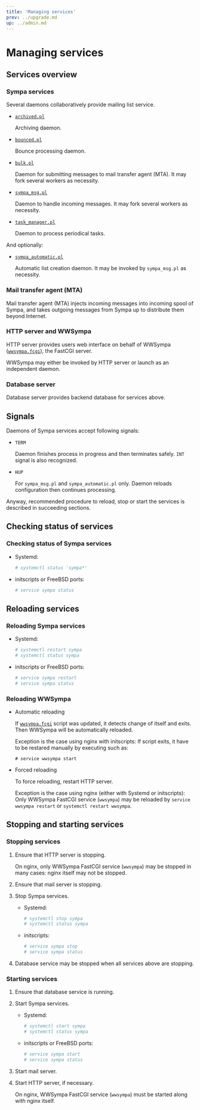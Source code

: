 ```yaml
---
title: 'Managing services'
prev: ../upgrade.md
up: ../admin.md
---
```


Managing services
=================

Services overview
-----------------

### Sympa services

Several daemons collaboratively provide mailing list service.

  * [``archived.pl``](../man/archived.8.md)

    Archiving daemon.

  * [``bounced.pl``](../man/bounced.8.md)

    Bounce processing daemon.

  * [``bulk.pl``](../man/bulk.8.md)

    Daemon for submitting messages to mail transfer agent (MTA).
    It may fork several workers as necessity.

  * [``sympa_msg.pl``](../man/sympa_msg.8.md)

    Daemon to handle incoming messages.
    It may fork several workers as necessity.

  * [``task_manager.pl``](../man/task_manager.8.md)

    Daemon to process periodical tasks.

And optionally:

  * [``sympa_automatic.pl``](../man/sympa_automatic.8.md)

    Automatic list creation daemon.
    It may be invoked by ``sympa_msg.pl`` as necessity.

### Mail transfer agent (MTA)

Mail transfer agent (MTA) injects incoming messages into incoming spool of
Sympa, and takes outgoing messages from Sympa up to distribute them beyond
Internet.

### HTTP server and WWSympa

HTTP server provides users web interface on behalf of WWSympa
([``wwsympa.fcgi``](../man/wwsympa.8.md)), the FastCGI server.

WWSympa may either be invoked by HTTP server or launch as an independent
daemon.

### Database server

Database server provides backend database for services above.

Signals
-------

Daemons of Sympa services accept following signals:

* ``TERM``

  Daemon finishes process in progress and then terminates safely.
  ``INT`` signal is also recognized.

* ``HUP``

  For ``sympa_msg.pl`` and ``sympa_automatic.pl`` only.
  Daemon reloads configuration then continues processing.

Anyway, recommended procedure to reload, stop or start the services is
described in succeeding sections.

Checking status of services
---------------------------

### Checking status of Sympa services

  * Systemd:
    ```bash
    # systemctl status 'sympa*'
    ```

  * initscripts or FreeBSD ports:
    ```bash
    # service sympa status
    ```

Reloading services
------------------

### Reloading Sympa services

  * Systemd:
    ```bash
    # systemctl restart sympa
    # systemctl status sympa
    ```

  * initscripts or FreeBSD ports:
    ```bash
    # service sympa restart
    # service sympa status
    ```

### Reloading WWSympa

  * Automatic reloading

    If [``wwsympa.fcgi``](man/wwsympa.8.md) script was updated, it detects
    change of itself and exits.  Then WWSympa will be automatically reloaded.

    Exception is the case using nginx with initscripts: If script exits,
    it have to be restared manually by executing such as:
    ```
    # service wwsympa start
    ```

  * Forced reloading

    To force reloading, restart HTTP server.

    Exception is the case using nginx (either with Systemd or initscripts):
    Only WWSympa FastCGI service (``wwsympa``) may be reloaded by
    ``service wwsympa restart`` or ``systemctl restart wwsympa``.

Stopping and starting services
------------------------------

### Stopping services

  1. Ensure that HTTP server is stopping.

     On nginx, only WWSympa FastCGI service (``wwsympa``) may be stopped
     in many cases: nginx itself may not be stopped.

  2. Ensure that mail server is stopping.

  3. Stop Sympa services.

       * Systemd:
         ```bash
         # systemctl stop sympa
         # systemctl status sympa
         ```

       * initscripts:
         ```bash
         # service sympa stop
         # service sympa status
         ```

  4. Database service may be stopped when all services above are stopping.

### Starting services

  1. Ensure that database service is running.

  2. Start Sympa services.

       * Systemd:
         ```bash
         # systemctl start sympa
         # systemctl status sympa
         ```

       * initscripts or FreeBSD ports:
         ```bash
         # service sympa start
         # service sympa status
         ```

  3. Start mail server.

  4. Start HTTP server, if necessary.

     On nginx, WWSympa FastCGI service (``wwsympa``) must be started
     along with nginx itself.

